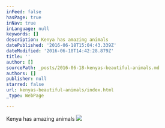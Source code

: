 ```yaml
---
inFeed: false
hasPage: true
inNav: true
inLanguage: null
keywords: []
description: Kenya has amazing animals
datePublished: '2016-06-18T15:04:43.339Z'
dateModified: '2016-06-18T14:42:28.879Z'
title: ''
author: []
sourcePath: _posts/2016-06-18-kenyas-beautiful-animals.md
authors: []
publisher: null
starred: false
url: kenyas-beautiful-animals/index.html
_type: WebPage

---
```

Kenya has amazing animals
![](https://the-grid-user-content.s3-us-west-2.amazonaws.com/af092031-49b2-436a-b465-95d8169f4235.jpg)
